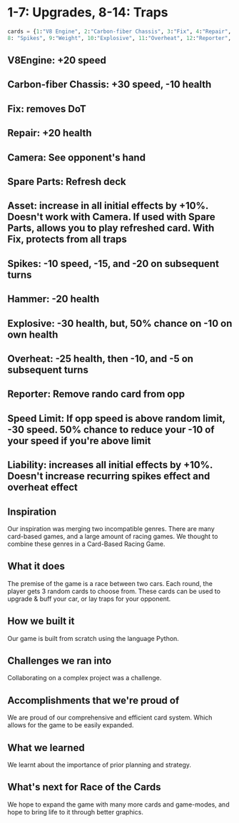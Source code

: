 # 1-7: Upgrades, 8-14: Traps
```python
cards = {1:"V8 Engine", 2:"Carbon-fiber Chassis", 3:"Fix", 4:"Repair", 5:"Camera", 6:"Spare Parts", 7:"Asset", 
8: "Spikes", 9:"Weight", 10:"Explosive", 11:"Overheat", 12:"Reporter", 13:"Speed Limit", 14:"Liability"}
```
## V8Engine: +20 speed
## Carbon-fiber Chassis: +30 speed, -10 health
## Fix: removes DoT
## Repair: +20 health
## Camera: See opponent's hand
## Spare Parts: Refresh deck
## Asset: increase in all initial effects by +10%. Doesn't work with Camera. If used with Spare Parts, allows you to play refreshed card. With Fix, protects from all traps

## Spikes: -10 speed, -15, and -20 on subsequent turns
## Hammer: -20 health
## Explosive: -30 health, but, 50% chance on -10 on own health
## Overheat: -25 health, then -10, and -5 on subsequent turns
## Reporter: Remove rando card from opp
## Speed Limit: If opp speed is above random limit, -30 speed. 50% chance to reduce your -10 of your speed if you're above limit
## Liability: increases all initial effects by +10%. Doesn't increase recurring spikes effect and overheat effect

## Inspiration
Our inspiration was merging two incompatible genres.
There are many card-based games, and a large amount of racing games.
We thought to combine these genres in a Card-Based Racing Game.

## What it does
The premise of the game is a race between two cars.
Each round, the player gets 3 random cards to choose from.
These cards can be used to upgrade & buff your car, or lay traps for your opponent.

## How we built it
Our game is built from scratch using the language Python.

## Challenges we ran into
Collaborating on a complex project was a challenge. 

## Accomplishments that we're proud of
We are proud of our comprehensive and efficient card system. 
Which allows for the game to be easily expanded.

## What we learned
We learnt about the importance of prior planning and strategy.

## What's next for Race of the Cards
We hope to expand the game with many more cards and game-modes,
and hope to bring life to it through better graphics.
